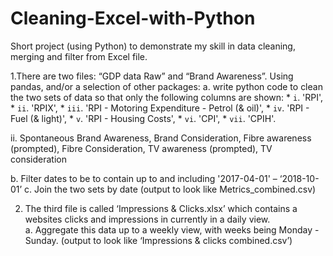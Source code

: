 # Cleaning-Excel-with-Python
Short project (using Python) to demonstrate my skill in data cleaning, merging and filter from Excel file. 

1.There are two files: “GDP data Raw” and “Brand Awareness”. Using pandas, and/or a selection of other packages: 
a.	write python code to clean the two sets of data so that only the following columns are shown:
        * `i`.	 'RPI', 
        * `ii`.	 'RPIX', 
        * `iii`.	 'RPI - Motoring Expenditure - Petrol (& oil)',
        * `iv`.	 'RPI - Fuel (& light)',
        * `v`.	 'RPI - Housing Costs',
        * `vi`.	 'CPI', 
        * `vii`.	'CPIH'. 

ii.	Spontaneous Brand Awareness, Brand Consideration, Fibre awareness (prompted), Fibre Consideration, TV awareness (prompted), TV consideration 


b.	Filter dates to be to contain up to and including '2017-04-01' – ‘2018-10-01’ 
c.	Join the two sets by date (output to look like Metrics_combined.csv)

2.	 The third file is called ‘Impressions & Clicks.xlsx’ which contains a websites clicks and impressions in currently in a daily view.  
a.	Aggregate this data up to a weekly view, with weeks being Monday - Sunday. (output to look like ‘Impressions & clicks combined.csv’)

